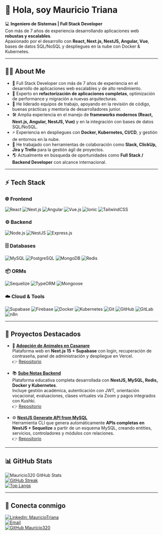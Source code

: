 # 👋 Hola, soy Mauricio Triana  

💻 **Ingeniero de Sistemas | Full Stack Developer**  
Con más de 7 años de experiencia desarrollando aplicaciones web **robustas y escalables**.  
Apasionado por el desarrollo con **React, Next.js, NestJS, Angular, Vue**, bases de datos SQL/NoSQL y despliegues en la nube con Docker & Kubernetes.  

---

## 🧑‍💻 About Me
- 🚀 Full Stack Developer con más de 7 años de experiencia en el desarrollo de aplicaciones web escalables y de alto rendimiento.  
- 🔧 Experto en **refactorización de aplicaciones completas**, optimización de performance y migración a nuevas arquitecturas.  
- 👥 He liderado equipos de trabajo, apoyando en la revisión de código, buenas prácticas y mentoría de desarrolladores junior.  
- 🛠️ Amplia experiencia en el manejo de **frameworks modernos (React, Next.js, Angular, NestJS, Vue)** y en la integración con bases de datos SQL/NoSQL.  
- ⚡ Experiencia en despliegues con **Docker, Kubernetes, CI/CD**, y gestión de entornos en la nube.  
- 🤝 He trabajado con herramientas de colaboración como **Slack, ClickUp, Jira y Trello** para la gestión ágil de proyectos.  
- 🌎 Actualmente en búsqueda de oportunidades como **Full Stack / Backend Developer** con alcance internacional.  
---

## ⚡ Tech Stack

### 🌐 Frontend
![React](https://img.shields.io/badge/React-20232A?style=for-the-badge&logo=react&logoColor=61DAFB)
![Next.js](https://img.shields.io/badge/Next.js-000000?style=for-the-badge&logo=nextdotjs&logoColor=white)
![Angular](https://img.shields.io/badge/Angular-DD0031?style=for-the-badge&logo=angular&logoColor=white)
![Vue.js](https://img.shields.io/badge/Vue.js-35495E?style=for-the-badge&logo=vuedotjs&logoColor=4FC08D)
![Ionic](https://img.shields.io/badge/Ionic-3880FF?style=for-the-badge&logo=ionic&logoColor=white)
![TailwindCSS](https://img.shields.io/badge/Tailwind_CSS-38B2AC?style=for-the-badge&logo=tailwind-css&logoColor=white)

### ⚙️ Backend
![Node.js](https://img.shields.io/badge/Node.js-43853D?style=for-the-badge&logo=node.js&logoColor=white)
![NestJS](https://img.shields.io/badge/NestJS-E0234E?style=for-the-badge&logo=nestjs&logoColor=white)
![Express.js](https://img.shields.io/badge/Express.js-404D59?style=for-the-badge)

### 🗄️ Databases
![MySQL](https://img.shields.io/badge/MySQL-005C84?style=for-the-badge&logo=mysql&logoColor=white)
![PostgreSQL](https://img.shields.io/badge/PostgreSQL-316192?style=for-the-badge&logo=postgresql&logoColor=white)
![MongoDB](https://img.shields.io/badge/MongoDB-4EA94B?style=for-the-badge&logo=mongodb&logoColor=white)
![Redis](https://img.shields.io/badge/Redis-D9281A?style=for-the-badge&logo=redis&logoColor=white)

### 📦 ORMs
![Sequelize](https://img.shields.io/badge/Sequelize-52B0E7?style=for-the-badge&logo=sequelize&logoColor=white)
![TypeORM](https://img.shields.io/badge/TypeORM-FE0803?style=for-the-badge&logo=typeorm&logoColor=white)
![Mongoose](https://img.shields.io/badge/Mongoose-880000?style=for-the-badge&logo=mongoose&logoColor=white)

### ☁️ Cloud & Tools
![Supabase](https://img.shields.io/badge/Supabase-3ECF8E?style=for-the-badge&logo=supabase&logoColor=white)
![Firebase](https://img.shields.io/badge/Firebase-039BE5?style=for-the-badge&logo=firebase&logoColor=white)
![Docker](https://img.shields.io/badge/Docker-2496ED?style=for-the-badge&logo=docker&logoColor=white)
![Kubernetes](https://img.shields.io/badge/Kubernetes-326CE5?style=for-the-badge&logo=kubernetes&logoColor=white)
![Git](https://img.shields.io/badge/Git-F05032?style=for-the-badge&logo=git&logoColor=white)
![GitHub](https://img.shields.io/badge/GitHub-100000?style=for-the-badge&logo=github&logoColor=white)
![GitLab](https://img.shields.io/badge/GitLab-FCA121?style=for-the-badge&logo=gitlab&logoColor=white)
![n8n](https://img.shields.io/badge/n8n-2F8CFF?style=for-the-badge&logo=n8n&logoColor=white)

---

## 🌟 Proyectos Destacados  

- 🐾 [**Adopción de Animales en Casanare**](https://banimal.desarrolllocomunitario2025.online/)  
  Plataforma web en **Next.js 15 + Supabase** con login, recuperación de contraseña, panel de administración y despliegue en Vercel.  
  👉 [Repositorio](https://github.com/Mauricio320/adopcion-animales-next-15)  

- 📚 [**Sube Notas Backend**](https://github.com/Mauricio320/sube-notas)  
  Plataforma educativa completa desarrollada con **NestJS, MySQL, Redis, Docker y Kubernetes**.  
  Incluye gestión académica, autenticación con JWT, orientación vocacional, evaluaciones, clases virtuales vía Zoom y pagos integrados con Kushki.  
  👉 [Repositorio](https://github.com/Mauricio320/sube-notas)
  
- ⚙️ [**NestJS Generate API from MySQL**](https://github.com/Mauricio320/api-nest-generate-mysql)  
  Herramienta CLI que genera automáticamente **APIs completas en NestJS + Sequelize** a partir de un esquema MySQL, creando entities, servicios, controladores y módulos con relaciones.  
  👉 [Repositorio](https://github.com/Mauricio320/api-nest-generate-mysql)  

---

## 📊 GitHub Stats  

![Mauricio320 GitHub Stats](https://github-readme-stats.vercel.app/api?username=Mauricio320&show_icons=true&theme=radical&count_private=true)  
[![GitHub Streak](https://github-readme-streak-stats.herokuapp.com/?user=Mauricio320&theme=dark)](https://git.io/streak-stats)  
[![Top Langs](https://github-readme-stats.vercel.app/api/top-langs/?username=Mauricio320&layout=compact&theme=radical)](https://github.com/Mauricio320)  

---

## 🤝 Conecta conmigo  

[![Linkedin: MauricioTriana](https://img.shields.io/badge/-MauricioTriana-blue?style=flat-square&logo=Linkedin&logoColor=white&link=https://www.linkedin.com/in/brayan-mauricio-0a3b1a161/)](https://www.linkedin.com/in/brayan-mauricio-0a3b1a161/)  
[![Email](https://img.shields.io/badge/Email-btriana33@gmail.com-red?style=flat-square&logo=gmail&logoColor=white)](mailto:btriana33@gmail.com)  
[![GitHub Mauricio320](https://img.shields.io/github/followers/Mauricio320?label=follow&style=social)](https://github.com/Mauricio320)  
